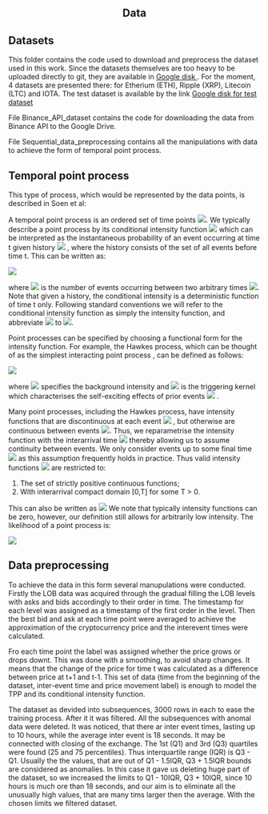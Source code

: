 <h2 align="center"> Data </h2>

## Datasets

This folder contains the code used to download and preprocess the dataset used in this work. Since the datasets themselves are too heavy to be uploaded directly to git, they are available in <a href="https://drive.google.com/drive/folders/1kY7rH7gAC_PEW877IDI8g4jdyodooF9k?usp=sharing" target='_blank'> Google disk </a> . For the moment, 4 datasets are presented there: for Etherium (ETH), Ripple (XRP), Litecoin (LTC) and IOTA. The test dataset is available by the link <a href="https://drive.google.com/drive/folders/1Oys0ObRH3ab9WAnhTmCsHG1i4OlZinn-" target='_blank'> Google disk for test dataset </a>

File Binance_API_dataset contains the code for downloading the data from Binance API to the Google Drive.

File Sequential_data_preprocessing contains all the manipulations with data to achieve the form of temporal point process.

## Temporal point process

This type of process, which would be represented by the data points, is described in Soen et al: 

A temporal point process is an ordered set of time points <img src="https://latex.codecogs.com/gif.latex?{\left&space;\{&space;t_{i}&space;\right&space;\}}_{i&space;=&space;1}^{N}"/></a>. We typically describe a point process by its conditional intensity function <img src="https://latex.codecogs.com/gif.latex?\lambda\left&space;(&space;t&space;\mid&space;\textit{H}_{t-}&space;\right&space;)" /></a>  which can be interpreted as the
instantaneous probability of an event occurring at time t given history <img src="https://latex.codecogs.com/gif.latex?\textit{H}_{t-}" /></a>  , where the history consists of the set of all events before time t. This can be written as:

<img src="https://latex.codecogs.com/gif.latex?\lambda\left&space;(&space;t\mid&space;\textit{H}_{t-}&space;\right&space;)&space;\doteq&space;\lim_{h\rightarrow&space;0&plus;}&space;\frac{\mathbf{P}\left&space;(&space;N\left&space;[t,&space;t&plus;h&space;\right&space;]&space;>&space;0&space;\mid&space;\textit{H}_{t-}&space;\right&space;)}{h}" /></a>

where <img src="https://latex.codecogs.com/gif.latex?N\left&space;[t_{1},&space;t_{2}&space;\right&space;]" /></a>  is the number of events occurring between two arbitrary times <img src="https://latex.codecogs.com/gif.latex?t_{1}<t_{2}" /></a>. Note that given a history, the conditional intensity is a deterministic function of time t
only.  Following standard conventions we will refer to the conditional intensity function as simply the intensity function, and abbreviate <img src="https://latex.codecogs.com/gif.latex?\lambda\left&space;(&space;t&space;\mid&space;\textit{H}_{t-}&space;\right&space;)" /></a> to <img src="https://latex.codecogs.com/gif.latex?\lambda^{*}\left&space;(&space;t&space;\right&space;)" /></a>. 

Point processes can be specified by choosing a functional form for the intensity function.
For example, the Hawkes process, which can be thought of as the simplest interacting point
process , can be defined as follows: 

<img src="https://latex.codecogs.com/gif.latex?\lambda^{*}\left&space;(&space;t&space;\right&space;)=&space;\mu&space;&plus;&space;\sum_{t_{i}&space;<&space;t}&space;\varphi&space;\left&space;(&space;t&space;-&space;t_{i}&space;\right&space;)" /></a> 

where <img src="https://latex.codecogs.com/gif.latex?\mu" /></a> specifies the background intensity and <img src="https://latex.codecogs.com/gif.latex?\varphi&space;\left&space;(&space;t&space;-&space;t_{i}&space;\right&space;)" /></a>  is the triggering kernel which
characterises the self-exciting effects of prior events <img src="https://latex.codecogs.com/gif.latex?t_{i}"/></a> . 

Many point processes, including the Hawkes process, have intensity functions that are discontinuous at each event <img src="https://latex.codecogs.com/gif.latex?t_{i}"/></a> , but otherwise are continuous between events <img src="https://latex.codecogs.com/gif.latex?t&space;\in&space;\left&space;(&space;t_{i-1},&space;t_{i}&space;\right&space;)" /></a>. Thus, we reparametrise the intensity function with the interarrival time <img src="https://latex.codecogs.com/gif.latex?\tau&space;=&space;t&space;-&space;t_{i-1}" /></a> thereby allowing us to assume continuity between events. We only consider events up to some final time <img src="https://latex.codecogs.com/gif.latex?T>0"  /></a>  as this assumption frequently holds in practice. Thus valid intensity
functions <img src="https://latex.codecogs.com/gif.latex?\textit{F}_{INT}" /></a> are restricted to:

1) The set of strictly positive continuous functions;
2)  With interarrival compact domain [0,T] for some T > 0.

This can also be written as <img src="https://latex.codecogs.com/gif.latex?\textit{F}_{INT}&space;=&space;C\left&space;(&space;\left&space;[&space;0,&space;T&space;\right&space;],&space;\boldsymbol{R}_{&plus;&plus;}&space;\right&space;)" /></a>
We note that typically intensity functions can be zero, however, our definition still allows for arbitrarily low intensity. The likelihood of a point process is:

<img src="https://latex.codecogs.com/png.latex?L&space;=&space;[\prod_{i=1}^N&space;\lambda^*(t_i)]&space;exp(\int_{0}^{T}&space;\lambda^*(s)ds))"  /></a>
 
 ## Data preprocessing
 
 To achieve the data in this form several manupulations were conducted. Firstly the LOB data was acquired through the gradual filling the LOB levels with asks and bids accordingly to their order in time. The timestamp for each level was assigned as a timestamp of the first order in the level. Then the best bid and ask at each time point were averaged to achieve the approximation of the cryptocurrency price and the interevent times were calculated. 
 
 Fro each time point the label was assigned whether the price grows or drops downt. This was done with a smoothing, to avoid sharp changes. It means that the change of the price for time t was calculated as a difference between price at t+1 and t-1. This set of data (time from the beginning of the dataset, inter-event time and price movement label) is enough to model the TPP and its conditional intensity function.
 
 The dataset as devided into subsequences, 3000 rows in each to ease the training process. After it it was filtered. All the subsequences with anomal data were deleted. It was noticed, that there ar inter event times, lasting up to 10 hours, while the average inter event is 18 seconds. It may be connected with closing of the exchange. The 1st (Q1) and 3rd (Q3) quartiles were found (25 and 75 percentiles). Thus interquartile range (IQR) is Q3 - Q1. Usually the the values, that are out of Q1 - 1.5IQR, Q3 + 1.5IQR bounds are considered as anomalies. In this case it gave us deleting huge part of the dataset, so we increased the limits to Q1 - 10IQR, Q3 + 10IQR, since 10 hours is much ore than 18 seconds, and our aim is to eliminate all the unusually high values, that are many tims larger then the average. With the chosen limits we filtered dataset.
